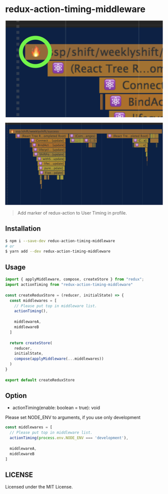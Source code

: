 # redux-action-timing-middleware

![](./.github/demo1.png)

![](./.github/demo2.png)

> Add marker of redux-action to User Timing in profile.

Installation
---

```bash
$ npm i --save-dev redux-action-timing-middleware
# or
$ yarn add --dev redux-action-timing-middleware
```

Usage
---

```javascript
import { applyMiddleware, compose, createStore } from "redux";
import actionTiming from "redux-action-timing-middleware"

const createReduxStore = (reducer, initialState) => {
  const middlewares = [
    // Please put top in middleware list.
    actionTiming(),

    middlewareA,
    middlewareB
  ]

  return createStore(
    reducer,
    initialState,
    compose(applyMiddleware(...middlewares))
  )
}

export default createReduxStore
```

Option
---

- actionTiming(enable: boolean = true): void

Please set NODE_ENV to arguments, if you use only development

```javascript
const middlewares = [
  // Please put top in middleware list.
  actionTiming(process.env.NODE_ENV === 'development'),

  middlewareA,
  middlewareB
]
```


LICENSE
---

Licensed under the MIT License.
